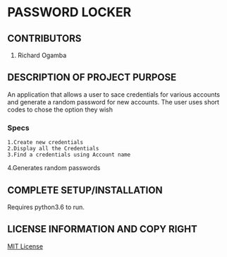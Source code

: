 # PASSWORD LOCKER
## CONTRIBUTORS
  1. Richard Ogamba
## DESCRIPTION OF PROJECT PURPOSE
  An application that allows a user to sace credentials for various accounts and generate a random password for new accounts.
	The user uses short codes to chose the option they wish

### Specs

	1.Create new credentials
	2.Display all the Credentials
	3.Find a credentials using Account name
  4.Generates random passwords

## COMPLETE SETUP/INSTALLATION

  Requires python3.6 to run.


## LICENSE INFORMATION AND COPY RIGHT
  [MIT License](license)
